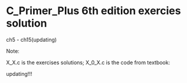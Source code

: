 # C_Primer_Plus 6th edition exercies solution
 ch5 - ch15(updating)
 
 Note:
 
 X_X.c is the exercises solutions;
 X_0_X.c is the code from textbook:
 
 updating!!!

